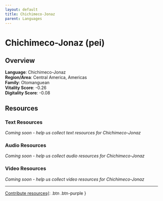```yaml
---
layout: default
title: Chichimeco-Jonaz
parent: Languages
---
```


# Chichimeco-Jonaz (pei)

## Overview

**Language**: Chichimeco-Jonaz  
**Region/Area**: Central America, Americas  
**Family**: Otomanguean  
**Vitality Score**: -0.26  
**Digitality Score**: -0.08  

## Resources

### Text Resources
*Coming soon - help us collect text resources for Chichimeco-Jonaz*

### Audio Resources
*Coming soon - help us collect audio resources for Chichimeco-Jonaz*

### Video Resources
*Coming soon - help us collect video resources for Chichimeco-Jonaz*

---

[Contribute resources](https://fairtrain.github.io/){: .btn .btn-purple }
